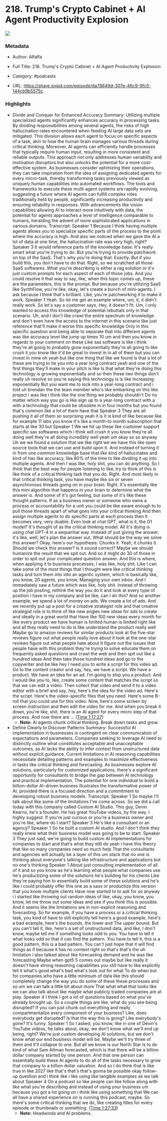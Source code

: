 # 218. Trump's Crypto Cabinet + AI Agent Productivity Explosion

![](https://wsrv.nl/?url=https%3A%2F%2Fd3t3ozftmdmh3i.cloudfront.net%2Fstaging%2Fpodcast_uploaded_nologo%2F36428679%2F36428679-1696574080148-6272a35f49c17.jpg&w=100&h=100)

### Metadata

- Author: Alfalfa
- Full Title: 218. Trump's Crypto Cabinet + AI Agent Productivity Explosion
- Category: #podcasts



- URL: https://share.snipd.com/episode/da78849d-307e-46c9-9fc5-144cb9b5575c

### Highlights

- Divide and Conquer for Enhanced Accuracy
  Summary:
  Utilizing multiple specialized agents significantly enhances accuracy in processing tasks.
  By dividing responsibilities among several agents, the risks of high hallucination rates encountered when feeding AI large data sets are mitigated. This division allows each agent to focus on specific aspects of a task, akin to how the human brain manages various threads during critical thinking.
  Moreover, AI agents can efficiently handle processes that typically require human input, resulting in more consistent and reliable outputs.
  This approach not only addresses human variability and motivation disruptors but also unlocks the potential for a more cost-effective system.
  As businesses consider optimizing their operations, they can take inspiration from the idea of assigning dedicated agents for every micro-task, thereby transforming tasks previously viewed as uniquely human capabilities into automated workflows. The tools and frameworks to execute these multi-agent systems are rapidly evolving, suggesting a future where AI agents can fulfill complex roles traditionally held by people, significantly increasing productivity and ensuring reliability in responses. With advancements like vision capabilities allowing AI to interact more intuitively with data, the potential for agents approaches a level of intelligence comparable to humans, heralding the advent of more sophisticated applications in various domains.
  Transcript:
  Speaker 1
  Because I think having multiple agents allows you to specialize specific parts of the process to the point where the accuracy is high. And also we noticed when we gave the AI a lot of data at one time, the hallucination rate was very high, right?
  Speaker 3
  It would reference parts of the knowledge base. It's really smart what you're trying to do. But you're trying to provide patchwork on top of the SaaS. That's why you're doing that. Exactly. But if you build this, you don't have to do that. Right, so we scratched all those SaaS softwares. What you're describing is either a rag solution or it's just custom prompts for each aspect of each of those jobs. And you could resolve it that way to say, like, when this topic comes up, these are the parameters, this is the prompt. But because you're utilizing SaaS like SynthFlow, you're like, okay, let's create a bunch of mini-agents. I ask because I think that's brilliant. Like, you're patchworking it to make it work.
  Speaker 1
  Yeah. So let me get an example where, um, it, it didn't really work. So let's say a customer says, Hey, it doesn't fit. Um, I only wanted to access this knowledge of potential rebuttals only in that scenario. Uh, and I don't like crawl the entire spectrum of knowledge and don't even have the access to the internet in this scenario like just reference that'll make it worse this specific knowledge Only in this specific question and being able to separate that into different agents was like accuracy level like jump up times 10 um and then you know in regards to your comment on these Like sas software is like i think they're all going to probably grow exponentially they're all going to like crush it you know like it'd be great to invest in in all of them but you can invest In mine oh yeah but like one thing that like we found is that a lot of these are trying to tie you into a year long contract yeah and one of the first things they'll make in your pitch is like Is that what they're doing this technology is growing exponentially and so then these two things don't really uh resolve so you're saying this technology is is like increasing exponentially But you want me to lock into a year-long contract and i told uh brendan the the team member who's like embarking on this like project i was like i think like the one thing we probably shouldn't Do no matter which way you go is like sign up to a year-long contract with a with a technology that could be obsolete in in four months but you found that's common like a lot of them have that
  Speaker 3
  They are all pushing it all of them so surprising yeah it is it is kind of like because like for example 11 labs you know it's like a month-to month subscription that starts at like 30 but
  Speaker 1
  We we hit up these like customer support specific sas softwares which i think will crush it you know they're all doing well they're all doing incredibly well yeah um okay so so anyway Uh we we found a solution that we like right we we have this like open source tools that we can use and build upon it. And instead of turning it in from one common knowledge base that like kind of hallucinates and kind of has like accuracy, like 80% of the time to like dividing it up into multiple agents. And then I was like, holy shit, you can do anything. So I think that the best way for people listening to like, try to think of this is like think of a critical thinking task that you do. Right. And most likely in that critical thinking task, you have maybe like six or seven asynchronous threads going on in your brain. Right. It's essentially like this mini algorithm that happens in your brain to determine what the answer is. And some of it's gut feeling, but some of it's like these thought patterns. If as a business owner or someone who owns a process or accountability for a unit you could be like aware enough to to pull those threads apart of what goes into your critical thinking And then assign multiple agents to do specific parts at each process then it becomes very, very doable. Even look at chat GPT, what is it, the O1 model? It's thought of as the critical thinking model. All it's doing is using chat GPT-4 in a sequential way. Instead of just giving the answer, it's like, well, let's plan the answer out. What should be the way we solve this answer? Okay, here's our hypothesis. Chunks it. Yeah, it chunks it. Should we check this answer? Is it sound correct? Maybe we should humanize the result that we spit out. And so it might do 30 of those in order to spit out your complicated question answer. And this is where, when applying it to business processes, I was like, holy shit. Like I can take some of the most things that I thought were like critical thinking tasks and turn them into into an agentic system, which is basically like, you know, 20 agents, you know, Managing your own inbox. And I immediately saw a future which was like, holy shit. Instead of throwing up the job posting, rethink the way you do it and look at every type of position I have in my company and be like, can I do this? And so another example, we spend a lot of money on ads. We create a lot of ads. And we recently put up a post for a creative strategist role and that creative strategist role is to think of like new angles new ideas for ads to create and ideally in a great world that Have like 100 new ideas every month for like every product we have human is limited human is limited right like and all they really need to do is like understand the product really well Maybe go to amazon reviews for similar products look at the five-star reviews figure out what people really love about it look at the one-star reviews figure out what people hate about It figure out the issues that people have with this problem they're trying to solve educate them on frequently asked questions and crawl the web and then spit out like a hundred ideas And then take those hundred ideas and go to the copywriter and be like hey I need you to write a script for this video ad. Go to the content creator and say, hey, we have a script. We have a product. We have an idea for an ad. I'm going to ship you a product. And I would like you to, like, create some content that matches the script so that we can edit a video. Then collect that video and send it to a video editor with a brief and say, hey, here's the idea for the video ad. Here's the script. Here's the video-specific files that you need. Here's some B-roll that you could use for this video. Now, here's some screen by screen instruction and then edit the video for me. And when you break it down, you're like, shit, there is an AI agent for every micro step of that process. And now there are ... ([Time 1:17:27](https://share.snipd.com/snip/c874591b-7a89-4fc4-8c3f-775a7cf9730b))
    - **Note:** Ai agents chunk critical thinking. Break down tasks and grow.
- Define Clearly to Discover Patterns
  Summary:
  Successful AI implementation in businesses is contingent on clear communication of expectations and parameters.
  Companies seeking to leverage AI need to distinctly outline what constitutes acceptable and unacceptable outcomes, as AI lacks the ability to infer context from unstructured data without explicit guidance. Current limitations in AI reasoning capabilities necessitate detailing patterns and examples to maximize effectiveness in tasks like critical thinking and forecasting.
  As businesses explore AI solutions, particularly for customized applications, there's a significant opportunity for consultants to bridge the gap between AI technology and practical implementation.
  The potential for one individual to build a billion-dollar AI-driven business illustrates the transformative power of AI, provided there is a focused direction and a commitment to developing robust business models.
  Transcript:
  Speaker 1
  So maybe I'll talk about like some of the limitations I've come across. So we did a call today with this company called Custom AI Studio. This guy, Devin Kearns, he's a founder. He has great YouTube videos, by the way. I highly suggest. If you're just curious or you're a business owner and you're like, where do I start?
  Speaker 3
  He's like a consultant or an agency?
  Speaker 1
  So he built a custom AI studio. And I don't think they really knew what their business model was going to be to start.
  Speaker 3
  They just said, we're going to build custom AI implementations for companies to start and that's what they still do yeah i have this theory that like so many companies need so much help That the consultants and agencies will actually be a layer of this um stack that no one is thinking about everyone's talking like infrastructure and applications but no one's thinking
  Speaker 1
  About just consulting implementation of all of it and so you know as he's learning what people what companies use he's productizing some of the solutions he's building for his clients Like they're paying him to essentially build some of these solutions and he's like i could probably offer this one as a sass or productize this version that you know multiple clients Have now started to to ask for so anyway i i started like throwing out random ideas of like, okay, you know, you know, let me throw out some ideas and see if you think this is possible. And it seems like the limitations are in non-explicit reasoning and forecasting. So for example, if you have a process or a critical thinking task, you kind of have to still explicitly tell here's a good example, here's a bad example, here's the bounds, the lower and The upper bound. But you can't tell it, like, here's a set of unstructured data, and like, I don't know, maybe tell me if something looks odd to you. You have to tell it what looks odd so that it can find the pattern. You have to tell it, this is a good pattern, this is a bad pattern. You can't just hope that it will find things as if because it has no context right so that's that's the uh limitation i also talked about like forecasting demand and he was like forecasting Maybe when gpt5 5 comes out maybe but like really it doesn't have strong reasoning capabilities you still have to like explicitly tell it what's good what's bad what's look out for what To do when but for companies who have a little minimum of data like this should completely change the way you do some of these these processes and so um we can talk a little bit about more That what what that looks like we can also talk about like maybe what publicly traded companies are at play.
  Speaker 4
  I think I got a lot of questions based on what you've already brought up. So a couple things are like, what do you see being disrupted? If you can just chunk out everything and really compartmentalize every component of your business? Like, does everybody get disrupted? Is that the way this is going? Like everybody's gone? It's funny.
  Speaker 1
  So I asked, you know, like in one of Devin's YouTube videos, he talks about, okay, we don't know what we'll end up being, right? We're just custom developing AI solutions, but we don't know what our end business model will be. Maybe we'll try three of them and it'll collapse to one. But all we know is our North Star is to do kind of what Sam Altman forecasted, which is that there will be a billion dollar company started by one person. And that one person can essentially build these AI agents to do all of the tasks necessary to grow that company to a billion dollar valuation. And so I do think that is like true in like 2027 like that's that's that's gonna be possible okay follow-up question and i think like i like using like tangible examples as we talk about
  Speaker 4
  On a podcast so like people can like follow along with like what you're describing and instead of using your business um because you got a lot going on i think like using something that We can all have a shared experience on is running this podcast, maybe. So there's some critical thinking that we do, like creating titles for every episode or thumbnails or something. ([Time 1:27:33](https://share.snipd.com/snip/8ed30e2d-6df7-4c1f-a2e9-d809d35fe6ad))
    - **Note:** Headwinds and AI problems.
